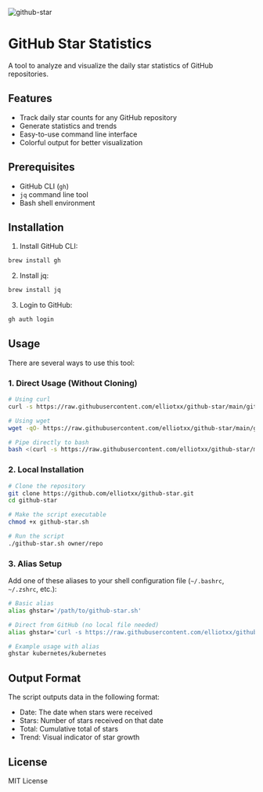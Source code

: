 ![github-star](https://socialify.git.ci/elliotxx/github-star/image?description=1&font=Raleway&issues=1&language=1&name=1&owner=1&pattern=Circuit%20Board&pulls=1&stargazers=1&theme=Auto)

# GitHub Star Statistics

A tool to analyze and visualize the daily star statistics of GitHub repositories.

## Features

- Track daily star counts for any GitHub repository
- Generate statistics and trends
- Easy-to-use command line interface
- Colorful output for better visualization

## Prerequisites

- GitHub CLI (`gh`)
- `jq` command line tool
- Bash shell environment

## Installation

1. Install GitHub CLI:
```bash
brew install gh
```

2. Install jq:
```bash
brew install jq
```

3. Login to GitHub:
```bash
gh auth login
```

## Usage

There are several ways to use this tool:

### 1. Direct Usage (Without Cloning)

```bash
# Using curl
curl -s https://raw.githubusercontent.com/elliotxx/github-star/main/github-star.sh | bash -s -- kubernetes/kubernetes

# Using wget
wget -qO- https://raw.githubusercontent.com/elliotxx/github-star/main/github-star.sh | bash -s -- golang/go

# Pipe directly to bash
bash <(curl -s https://raw.githubusercontent.com/elliotxx/github-star/main/github-star.sh) denoland/deno
```

### 2. Local Installation

```bash
# Clone the repository
git clone https://github.com/elliotxx/github-star.git
cd github-star

# Make the script executable
chmod +x github-star.sh

# Run the script
./github-star.sh owner/repo
```

### 3. Alias Setup

Add one of these aliases to your shell configuration file (`~/.bashrc`, `~/.zshrc`, etc.):

```bash
# Basic alias
alias ghstar='/path/to/github-star.sh'

# Direct from GitHub (no local file needed)
alias ghstar='curl -s https://raw.githubusercontent.com/elliotxx/github-star/main/github-star.sh | bash -s --'

# Example usage with alias
ghstar kubernetes/kubernetes
```

## Output Format

The script outputs data in the following format:
- Date: The date when stars were received
- Stars: Number of stars received on that date
- Total: Cumulative total of stars
- Trend: Visual indicator of star growth

## License

MIT License
